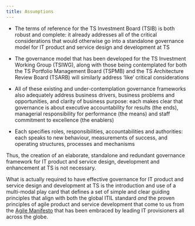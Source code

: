 ```yaml
---
title: Assumptions
---
```


* The terms of reference for the TS Investment Board (TSIB) is both robust and complete: it already addresses all of the critical considerations that would otherwise go into a standalone governance model for IT product and service design and development at TS

* The governance model that has been developed for the TS Investment Working Group (TSIWG), along with those being contemplated for both the TS Portfolio Management Board (TSPMB) and the TS Architecture Review Board (TSARB) will similarly address ‘like’ critical considerations

* All of these existing and under-contemplation governance frameworks also adequately address business drivers, business problems and opportunities, and clarity of business purpose: each makes clear that governance is about executive accountability for results (the ends), managerial responsibility for performance (the means) and staff commitment to excellence (the enablers)

* Each specifies roles, responsibilities, accountabilities and authorities: each speaks to new behaviour, measurements of success, and operating structures, processes and mechanisms

Thus, the creation of an elaborate, standalone and redundant governance framework for IT product and service design, development and enhancement at TS is not necessary.

What is actually required to have effective governance for IT product and service design and development at TS is the introduction and use of a multi-modal play card that defines a set of simple and clear guiding principles that align with both the global ITIL standard *and* the proven principles of agile product and service development that come to us from the [Agile Manifesto](http://agilemanifesto.org/principles.html) that has been embraced by leading IT provisioners all across the globe.